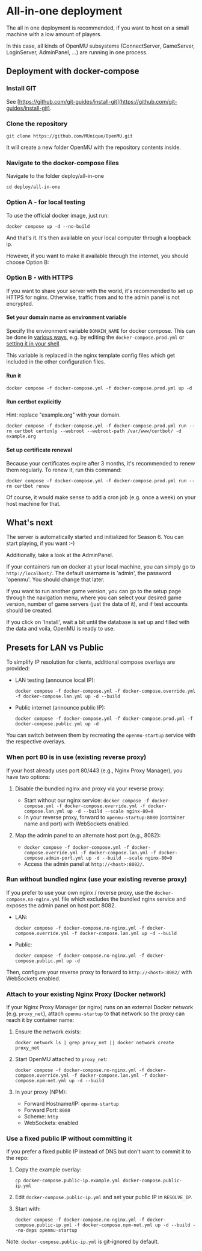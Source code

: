# All-in-one deployment

The all in one deployment is recommended, if you want to host on a small machine
with a low amount of players.

In this case, all kinds of OpenMU subsystems (ConnectServer, GameServer, LoginServer,
AdminPanel, ...) are running in one process.

## Deployment with docker-compose

### Install GIT

See [https://github.com/git-guides/install-git](https://github.com/git-guides/install-git).

### Clone the repository

`git clone https://github.com/MUnique/OpenMU.git`

It will create a new folder OpenMU with the repository contents inside.

### Navigate to the docker-compose files

Navigate to the folder deploy/all-in-one

`cd deploy/all-in-one`

### Option A - for local testing

To use the official docker image, just run:

`docker compose up -d --no-build`

And that's it. It's then available on your local computer through a loopback ip.

However, if you want to make it available through the internet, you should choose
Option B:

### Option B - with HTTPS

If you want to share your server with the world, it's recommended to set up HTTPS
for nginx. Otherwise, traffic from and to the admin panel is not encrypted.

#### Set your domain name as environment variable

Specify the environment variable ```DOMAIN_NAME``` for docker compose.
This can be done in [various ways](https://docs.docker.com/compose/environment-variables/set-environment-variables/),
e.g. by editing the ```docker-compose.prod.yml``` or
[setting it in your shell](https://phoenixnap.com/kb/linux-set-environment-variable).

This variable is replaced in the nginx template config files which get included
in the other configuration files.

#### Run it

`docker compose -f docker-compose.yml -f docker-compose.prod.yml up -d`

#### Run certbot explicitly

Hint: replace "example.org" with your domain.

`docker compose -f docker-compose.yml -f docker-compose.prod.yml run --rm certbot certonly --webroot --webroot-path /var/www/certbot/ -d example.org`

#### Set up certificate renewal

Because your certificates expire after 3 months, it's recommended to renew them regularly.
To renew it, run this command:

`docker compose -f docker-compose.yml -f docker-compose.prod.yml run --rm certbot renew`

Of course, it would make sense to add a cron job (e.g. once a week) on your host
machine for that.

## What's next

The server is automatically started and initialized for Season 6. You can start
playing, if you want :-)

Additionally, take a look at the AdminPanel.

If your containers run on docker at your local machine, you can simply go to `http://localhost/`.
The default username is 'admin', the password 'openmu'. You should change that later.

If you want to run another game version, you can go to the setup page through
the navigation menu, where you can select your desired game version,
number of game servers (just the data of it), and if test accounts
should be created.

If you click on 'Install', wait a bit until the database is set up and filled with the
data and voila, OpenMU is ready to use.

## Presets for LAN vs Public

To simplify IP resolution for clients, additional compose overlays are provided:

- LAN testing (announce local IP):

  `docker compose -f docker-compose.yml -f docker-compose.override.yml -f docker-compose.lan.yml up -d --build`

- Public internet (announce public IP):

  `docker compose -f docker-compose.yml -f docker-compose.prod.yml -f docker-compose.public.yml up -d`

You can switch between them by recreating the `openmu-startup` service with the respective overlays.

### When port 80 is in use (existing reverse proxy)

If your host already uses port 80/443 (e.g., Nginx Proxy Manager), you have two options:

1) Disable the bundled nginx and proxy via your reverse proxy:

   - Start without our nginx service: `docker compose -f docker-compose.yml -f docker-compose.override.yml -f docker-compose.lan.yml up -d --build --scale nginx-80=0`
   - In your reverse proxy, forward to `openmu-startup:8080` (container name and port) with WebSockets enabled.

2) Map the admin panel to an alternate host port (e.g., 8082):

   - `docker compose -f docker-compose.yml -f docker-compose.override.yml -f docker-compose.lan.yml -f docker-compose.admin-port.yml up -d --build --scale nginx-80=0`
   - Access the admin panel at `http://<host>:8082/`.

### Run without bundled nginx (use your existing reverse proxy)

If you prefer to use your own nginx / reverse proxy, use the `docker-compose.no-nginx.yml` file which excludes the bundled nginx service and exposes the admin panel on host port 8082.

- LAN:

  `docker compose -f docker-compose.no-nginx.yml -f docker-compose.override.yml -f docker-compose.lan.yml up -d --build`

- Public:

  `docker compose -f docker-compose.no-nginx.yml -f docker-compose.public.yml up -d`

Then, configure your reverse proxy to forward to `http://<host>:8082/` with WebSockets enabled.

### Attach to your existing Nginx Proxy (Docker network)

If your Nginx Proxy Manager (or nginx) runs on an external Docker network (e.g. `proxy_net`), attach `openmu-startup` to that network so the proxy can reach it by container name:

1) Ensure the network exists:

   `docker network ls | grep proxy_net || docker network create proxy_net`

2) Start OpenMU attached to `proxy_net`:

   `docker compose -f docker-compose.no-nginx.yml -f docker-compose.override.yml -f docker-compose.lan.yml -f docker-compose.npm-net.yml up -d --build`

3) In your proxy (NPM):

   - Forward Hostname/IP: `openmu-startup`
   - Forward Port: `8080`
   - Scheme: `http`
   - WebSockets: enabled

### Use a fixed public IP without committing it

If you prefer a fixed public IP instead of DNS but don't want to commit it to the repo:

1) Copy the example overlay:

   `cp docker-compose.public-ip.example.yml docker-compose.public-ip.yml`

2) Edit `docker-compose.public-ip.yml` and set your public IP in `RESOLVE_IP`.

3) Start with:

   `docker compose -f docker-compose.no-nginx.yml -f docker-compose.public-ip.yml -f docker-compose.npm-net.yml up -d --build --no-deps openmu-startup`

Note: `docker-compose.public-ip.yml` is git-ignored by default.
